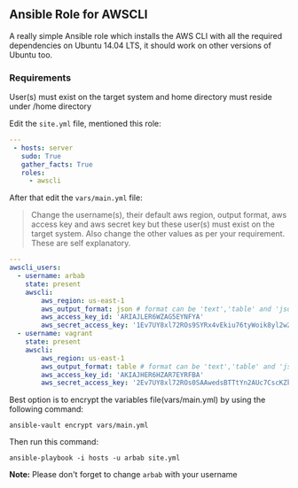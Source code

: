 Ansible Role for AWSCLI
-----------------------
A really simple Ansible role which installs the AWS CLI with all the required dependencies on Ubuntu 14.04 LTS, it should work on other versions of Ubuntu too.

### Requirements
User(s) must exist on the target system and home directory must reside under /home directory 

Edit the `site.yml` file, mentioned this role:

```yaml
---
 - hosts: server
   sudo: True
   gather_facts: True
   roles:
     - awscli 
```
After that edit the `vars/main.yml` file:

> Change the username(s), their default aws region, output format, aws access key and aws secret key but these user(s) must exist on the target system. Also change the other values as per your requirement. These are self explanatory.

```yaml
---
awscli_users:
  - username: arbab
    state: present
    awscli: 
        aws_region: us-east-1
        aws_output_format: json # format can be 'text','table' and 'json'
        aws_access_key_id: 'ARIAJLER6WZAG5EYNFYA'
        aws_secret_access_key: '1Ev7UY8xl72ROs9SYRx4vEkiu76tyWoik8yl2w2'
  - username: vagrant
    state: present
    awscli: 
        aws_region: us-east-1
        aws_output_format: table # format can be 'text','table' and 'json'
        aws_access_key_id: 'AKIAJHER6HZAR7EYRFBA'
        aws_secret_access_key: '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'
```
Best option is to encrypt the variables file(vars/main.yml) by using the following command:

```
ansible-vault encrypt vars/main.yml
```

Then run this command:

```
ansible-playbook -i hosts -u arbab site.yml
```
**Note:** Please don't forget to change `arbab` with your username